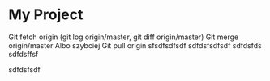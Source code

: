 # My Project

Git fetch origin (git log origin/master,     git diff origin/master)
Git merge origin/master
Albo szybciej
Git pull origin
sfsdfsdfsdf
sdfdsfsdfsdf
sdfdsfds
sdfdsffsf

sdfdsfsdf
